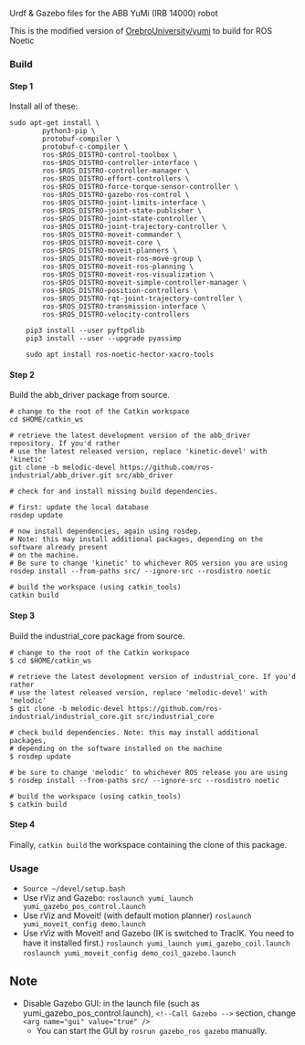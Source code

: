 Urdf & Gazebo files for the ABB YuMi (IRB 14000) robot

This is the modified version of [OrebroUniversity/yumi](https://github.com/OrebroUniversity/yumi) to build for ROS Noetic

### Build

#### Step 1
Install all of these:
```
sudo apt-get install \
        python3-pip \
        protobuf-compiler \
        protobuf-c-compiler \
        ros-$ROS_DISTRO-control-toolbox \
        ros-$ROS_DISTRO-controller-interface \
        ros-$ROS_DISTRO-controller-manager \
        ros-$ROS_DISTRO-effort-controllers \
        ros-$ROS_DISTRO-force-torque-sensor-controller \
        ros-$ROS_DISTRO-gazebo-ros-control \
        ros-$ROS_DISTRO-joint-limits-interface \
        ros-$ROS_DISTRO-joint-state-publisher \
        ros-$ROS_DISTRO-joint-state-controller \
        ros-$ROS_DISTRO-joint-trajectory-controller \
        ros-$ROS_DISTRO-moveit-commander \
        ros-$ROS_DISTRO-moveit-core \
        ros-$ROS_DISTRO-moveit-planners \
        ros-$ROS_DISTRO-moveit-ros-move-group \
        ros-$ROS_DISTRO-moveit-ros-planning \
        ros-$ROS_DISTRO-moveit-ros-visualization \
        ros-$ROS_DISTRO-moveit-simple-controller-manager \
        ros-$ROS_DISTRO-position-controllers \
        ros-$ROS_DISTRO-rqt-joint-trajectory-controller \
        ros-$ROS_DISTRO-transmission-interface \
        ros-$ROS_DISTRO-velocity-controllers 
```

```
    pip3 install --user pyftpdlib
    pip3 install --user --upgrade pyassimp
```
```
    sudo apt install ros-noetic-hector-xacro-tools
```

#### Step 2
Build the abb_driver package from source.
```
# change to the root of the Catkin workspace
cd $HOME/catkin_ws

# retrieve the latest development version of the abb_driver repository. If you'd rather
# use the latest released version, replace 'kinetic-devel' with 'kinetic'
git clone -b melodic-devel https://github.com/ros-industrial/abb_driver.git src/abb_driver

# check for and install missing build dependencies.

# first: update the local database
rosdep update

# now install dependencies, again using rosdep.
# Note: this may install additional packages, depending on the software already present
# on the machine.
# Be sure to change 'kinetic' to whichever ROS version you are using
rosdep install --from-paths src/ --ignore-src --rosdistro noetic

# build the workspace (using catkin_tools)
catkin build
```

#### Step 3
Build the industrial_core package from source.
```
# change to the root of the Catkin workspace
$ cd $HOME/catkin_ws

# retrieve the latest development version of industrial_core. If you'd rather
# use the latest released version, replace 'melodic-devel' with 'melodic'
$ git clone -b melodic-devel https://github.com/ros-industrial/industrial_core.git src/industrial_core

# check build dependencies. Note: this may install additional packages,
# depending on the software installed on the machine
$ rosdep update

# be sure to change 'melodic' to whichever ROS release you are using
$ rosdep install --from-paths src/ --ignore-src --rosdistro noetic

# build the workspace (using catkin_tools)
$ catkin build
```

#### Step 4
Finally, `catkin build` the workspace containing the clone of this package.

### Usage
- `Source ~/devel/setup.bash`
- Use rViz and Gazebo:
    `roslaunch yumi_launch yumi_gazebo_pos_control.launch`
- Use rViz and Moveit! (with default motion planner)
    `roslaunch yumi_moveit_config demo.launch`
- Use rViz with Moveit! and Gazebo (IK is switched to TracIK. You need to have it installed first.)
    `roslaunch yumi_launch yumi_gazebo_coil.launch`
    `roslaunch yumi_moveit_config demo_coil_gazebo.launch`


## Note
- Disable Gazebo GUI: in the launch file (such as yumi_gazebo_pos_control.launch), `<!--Call Gazebo -->` section, change `<arg name="gui" value="true" />`
    - You can start the GUI by `rosrun gazebo_ros gazebo` manually.